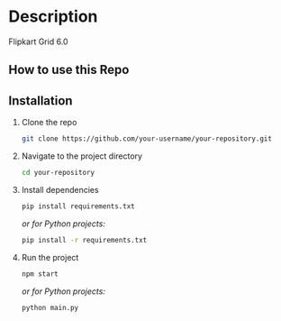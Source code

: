 # Description
Flipkart Grid 6.0

## How to use this Repo
## Installation
1. Clone the repo
    ```bash
    git clone https://github.com/your-username/your-repository.git
    ```
2. Navigate to the project directory
    ```bash
    cd your-repository
    ```
3. Install dependencies
    ```bash
    pip install requirements.txt
    ```
    *or for Python projects:*
    ```bash
    pip install -r requirements.txt
    ```
4. Run the project
    ```bash
    npm start
    ```
    *or for Python projects:*
    ```bash
    python main.py
    ```
